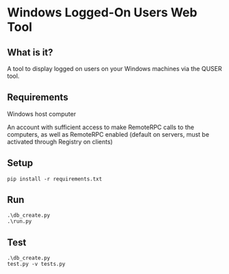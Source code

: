 # Windows Logged-On Users Web Tool

## What is it?

A tool to display logged on users on your Windows machines via the QUSER tool.

## Requirements

Windows host computer

An account with sufficient access to make RemoteRPC calls to the computers, as well as RemoteRPC enabled (default on servers, must be activated through Registry on clients)

## Setup

```pip install -r requirements.txt```

## Run
```
.\db_create.py
.\run.py
```

## Test
```
.\db_create.py
test.py -v tests.py
```